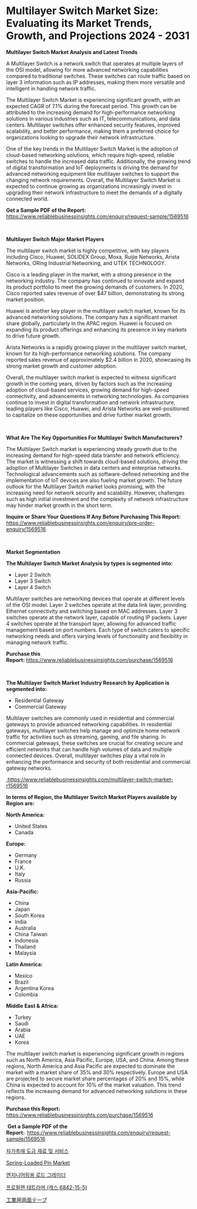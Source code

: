<p><h1>Multilayer Switch Market Size: Evaluating its Market Trends, Growth, and Projections 2024 - 2031</h1></p><p><strong>Multilayer Switch Market Analysis and Latest Trends</strong></p>
<p><p>A Multilayer Switch is a network switch that operates at multiple layers of the OSI model, allowing for more advanced networking capabilities compared to traditional switches. These switches can route traffic based on layer 3 information such as IP addresses, making them more versatile and intelligent in handling network traffic.</p><p>The Multilayer Switch Market is experiencing significant growth, with an expected CAGR of 7.1% during the forecast period. This growth can be attributed to the increasing demand for high-performance networking solutions in various industries such as IT, telecommunications, and data centers. Multilayer switches offer enhanced security features, improved scalability, and better performance, making them a preferred choice for organizations looking to upgrade their network infrastructure.</p><p>One of the key trends in the Multilayer Switch Market is the adoption of cloud-based networking solutions, which require high-speed, reliable switches to handle the increased data traffic. Additionally, the growing trend of digital transformation and IoT deployments is driving the demand for advanced networking equipment like multilayer switches to support the changing network requirements. Overall, the Multilayer Switch Market is expected to continue growing as organizations increasingly invest in upgrading their network infrastructure to meet the demands of a digitally connected world.</p></p>
<p><strong>Get a Sample PDF of the Report:&nbsp;</strong> <a href="https://www.reliablebusinessinsights.com/enquiry/request-sample/1569516">https://www.reliablebusinessinsights.com/enquiry/request-sample/1569516</a></p>
<p>&nbsp;</p>
<p><strong>Multilayer Switch Major Market Players</strong></p>
<p><p>The multilayer switch market is highly competitive, with key players including Cisco, Huawei, SOLIDEX Group, Moxa, Ruijie Networks, Arista Networks, ORing Industrial Networking, and UTEK TECHNOLOGY. </p><p>Cisco is a leading player in the market, with a strong presence in the networking industry. The company has continued to innovate and expand its product portfolio to meet the growing demands of customers. In 2020, Cisco reported sales revenue of over $47 billion, demonstrating its strong market position.</p><p>Huawei is another key player in the multilayer switch market, known for its advanced networking solutions. The company has a significant market share globally, particularly in the APAC region. Huawei is focused on expanding its product offerings and enhancing its presence in key markets to drive future growth.</p><p>Arista Networks is a rapidly growing player in the multilayer switch market, known for its high-performance networking solutions. The company reported sales revenue of approximately $2.4 billion in 2020, showcasing its strong market growth and customer adoption.</p><p>Overall, the multilayer switch market is expected to witness significant growth in the coming years, driven by factors such as the increasing adoption of cloud-based services, growing demand for high-speed connectivity, and advancements in networking technologies. As companies continue to invest in digital transformation and network infrastructure, leading players like Cisco, Huawei, and Arista Networks are well-positioned to capitalize on these opportunities and drive further market growth.</p></p>
<p>&nbsp;</p>
<p><strong>What Are The Key Opportunities For Multilayer Switch Manufacturers?</strong></p>
<p><p>The Multilayer Switch market is experiencing steady growth due to the increasing demand for high-speed data transfer and network efficiency. The market is witnessing a shift towards cloud-based solutions, driving the adoption of Multilayer Switches in data centers and enterprise networks. Technological advancements such as software-defined networking and the implementation of IoT devices are also fueling market growth. The future outlook for the Multilayer Switch market looks promising, with the increasing need for network security and scalability. However, challenges such as high initial investment and the complexity of network infrastructure may hinder market growth in the short term.</p></p>
<p><strong>Inquire or Share Your Questions If Any Before Purchasing This Report:</strong> <a href="https://www.reliablebusinessinsights.com/enquiry/pre-order-enquiry/1569516">https://www.reliablebusinessinsights.com/enquiry/pre-order-enquiry/1569516</a></p>
<p>&nbsp;</p>
<p><strong>Market Segmentation</strong></p>
<p><strong>The Multilayer Switch Market Analysis by types is segmented into:</strong></p>
<p><ul><li>Layer 2 Switch</li><li>Layer 3 Switch</li><li>Layer 4 Switch</li></ul></p>
<p><p>Multilayer switches are networking devices that operate at different levels of the OSI model. Layer 2 switches operate at the data link layer, providing Ethernet connectivity and switching based on MAC addresses. Layer 3 switches operate at the network layer, capable of routing IP packets. Layer 4 switches operate at the transport layer, allowing for advanced traffic management based on port numbers. Each type of switch caters to specific networking needs and offers varying levels of functionality and flexibility in managing network traffic.</p></p>
<p><strong>Purchase this Report:&nbsp;</strong><a href="https://www.reliablebusinessinsights.com/purchase/1569516">https://www.reliablebusinessinsights.com/purchase/1569516</a></p>
<p>&nbsp;</p>
<p><strong>The Multilayer Switch Market Industry Research by Application is segmented into:</strong></p>
<p><ul><li>Residential Gateway</li><li>Commercial Gateway</li></ul></p>
<p><p>Multilayer switches are commonly used in residential and commercial gateways to provide advanced networking capabilities. In residential gateways, multilayer switches help manage and optimize home network traffic for activities such as streaming, gaming, and file sharing. In commercial gateways, these switches are crucial for creating secure and efficient networks that can handle high volumes of data and multiple connected devices. Overall, multilayer switches play a vital role in enhancing the performance and security of both residential and commercial gateway networks.</p></p>
<p><a href="https://www.reliablebusinessinsights.com/multilayer-switch-market-r1569516">&nbsp;https://www.reliablebusinessinsights.com/multilayer-switch-market-r1569516</a></p>
<p><strong>In terms of Region, the Multilayer Switch Market Players available by Region are:</strong></p>
<p>
    <p> <strong> North America: </strong>
        <ul>
            <li>United States</li>
            <li>Canada</li>
        </ul>
        </p> 
    <p> <strong> Europe: </strong>
        <ul>
            <li>Germany</li>
            <li>France</li>
            <li>U.K.</li>
            <li>Italy</li>
            <li>Russia</li>
        </ul>
        </p> 
    <p> <strong> Asia-Pacific: </strong>
        <ul>
            <li>China</li>
            <li>Japan</li>
            <li>South Korea</li>
            <li>India</li>
            <li>Australia</li>
            <li>China Taiwan</li>
            <li>Indonesia</li>
            <li>Thailand</li>
            <li>Malaysia</li>
        </ul>
        </p> 
    <p> <strong> Latin America: </strong>
        <ul>
            <li>Mexico</li>
            <li>Brazil</li>
            <li>Argentina Korea</li>
            <li>Colombia</li>
        </ul>
        </p> 
    <p> <strong> Middle East & Africa: </strong>
        <ul>
            <li>Turkey</li>
            <li>Saudi</li>
            <li>Arabia</li>
            <li>UAE</li>
            <li>Korea</li>
        </ul>
    </p>
    </p>
<p><p>The multilayer switch market is experiencing significant growth in regions such as North America, Asia Pacific, Europe, USA, and China. Among these regions, North America and Asia Pacific are expected to dominate the market with a market share of 35% and 30% respectively. Europe and USA are projected to secure market share percentages of 20% and 15%, while China is expected to account for 10% of the market valuation. This trend reflects the increasing demand for advanced networking solutions in these regions.</p></p>
<p><strong>Purchase this Report: </strong><a href="https://www.reliablebusinessinsights.com/purchase/1569516">https://www.reliablebusinessinsights.com/purchase/1569516</a></p>
<p>&nbsp;<strong>Get a Sample PDF of the Report:&nbsp;&nbsp;</strong><a href="https://www.reliablebusinessinsights.com/enquiry/request-sample/1569516">https://www.reliablebusinessinsights.com/enquiry/request-sample/1569516</a></p>
<p><strong></strong></p>
<p><p><a href="https://github.com/ThomasElmes2022/Market-Research-Report-List-1/blob/main/6347627103215.md">자가촉매 도금 재료 및 서비스</a></p><p><a href="https://issuu.com/reportprime-2/docs/spring-loaded-pin-market-size-2030.pptx">Spring-Loaded Pin Market</a></p><p><a href="https://github.com/risastia4/Market-Research-Report-List-1/blob/main/7605455103214.md">엔지니어링용 로드 그레이더</a></p><p><a href="https://medium.com/@jerrodhilll68/%ED%94%84%EB%A1%9C%ED%95%84%EB%A0%8C-%ED%85%8C%ED%8A%B8%EB%9D%BC%EB%A8%B8-cas-6842-15-5-%EC%8B%9C%EC%9E%A5-%EB%B3%B4%EA%B3%A0%EC%84%9C%EB%8A%94-%EC%9D%B4-%EC%8B%9C%EC%9E%A5%EC%9D%98-%EC%B5%9C%EC%8B%A0-%ED%8A%B8%EB%A0%8C%EB%93%9C%EC%99%80-%EC%84%B1%EC%9E%A5-%EA%B8%B0%ED%9A%8C%EB%A5%BC-%EB%B3%B4%EC%97%AC%EC%A4%8D%EB%8B%88%EB%8B%A4-b3e5db3957a5">프로필렌 테트라머 (캐스 6842-15-5)</a></p><p><a href="https://github.com/RudyBoyer2017/Market-Research-Report-List-1/blob/main/4785712108465.md">工業用両面テープ</a></p></p>
